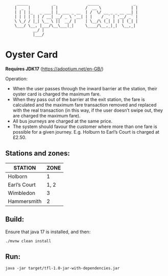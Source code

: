 ```
     _____           _              _____               _ 
    |  _  |         | |            /  __ \             | |
    | | | |_   _ ___| |_ ___ _ __  | /  \/ __ _ _ __ __| |
    | | | | | | / __| __/ _ \ '__| | |    / _` | '__/ _` |
    \ \_/ / |_| \__ \ ||  __/ |    | \__/\ (_| | | | (_| |
    \___/ \__, |___/\__\___|_|     \____/\__,_|_|  \__,_|
            __/ |                                         
            |___/                                          
```

# Oyster Card

**Requires JDK17**
(https://adoptium.net/en-GB/)

Operation:
- When the user passes through the inward barrier at the station, their oyster card is charged
the maximum fare.
- When they pass out of the barrier at the exit station, the fare is calculated and the maximum
fare transaction removed and replaced with the real transaction (in this way, if the user
doesn’t swipe out, they are charged the maximum fare).
- All bus journeys are charged at the same price.
- The system should favour the customer where more than one fare is possible for a given
journey. E.g. Holburn to Earl’s Court is charged at £2.50.

## Stations and zones:

| STATION       | ZONE  |
|---------------|-------|
| Holborn       | 1     |
| Earl’s Court  | 1, 2  |
| Wimbledon     | 3     | 
| Hammersmith   | 2     |


## Build:
Ensure that java 17 is installed, and then:
```
./mvnw clean install
```

## Run:
```
java -jar target/tfl-1.0-jar-with-dependencies.jar
```
